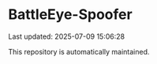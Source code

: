 # BattleEye-Spoofer

Last updated: 2025-07-09 15:06:28

This repository is automatically maintained.

